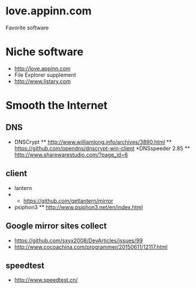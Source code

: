 # love.appinn.com
Favorite software

# Niche software
* http://love.appinn.com
* File Explorer supplement
* http://www.listary.com
# Smooth the Internet
## DNS
* DNSCrypt
** http://www.williamlong.info/archives/3890.html
** https://github.com/opendns/dnscrypt-win-client
*DNSspeeder 2.85
** http://www.sharewarestudio.com/?page_id=6
## client
* lantern
* * https://github.com/getlantern/mirror
* psiphon3
** http://www.psiphon3.net/en/index.html
## Google mirror sites collect
* https://github.com/sxyx2008/DevArticles/issues/99
* http://www.cocoachina.com/programmer/20150611/12117.html
## speedtest
* http://www.speedtest.cn/
